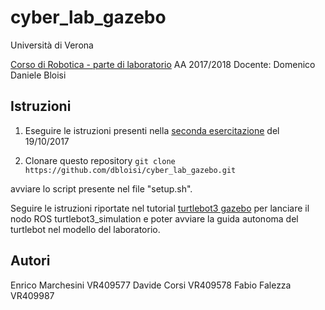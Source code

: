 # cyber_lab_gazebo

Università di Verona

[Corso di Robotica - parte di laboratorio](http://profs.scienze.univr.it/~bloisi/corsi/robotica.html)
AA 2017/2018
Docente: Domenico Daniele Bloisi

## Istruzioni

1. Eseguire le istruzioni presenti nella [seconda esercitazione](http://profs.scienze.univr.it/~bloisi/corsi/robotica.html#ese2) del 19/10/2017

2. Clonare questo repository
```git clone https://github.com/dbloisi/cyber_lab_gazebo.git``` 

avviare lo script presente nel file "setup.sh".

Seguire le istruzioni riportate nel tutorial [turtlebot3 gazebo](http://turtlebot3.robotis.com/en/latest/simulation.html#gazebo-3d) per lanciare il nodo ROS turtlebot3_simulation e poter avviare la guida autonoma del turtlebot nel modello del laboratorio.

## Autori
Enrico Marchesini VR409577
Davide Corsi VR409578
Fabio Falezza VR409987


